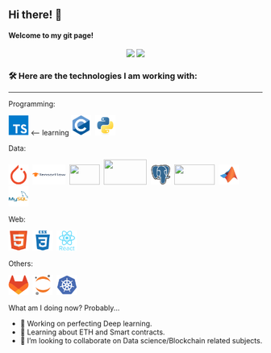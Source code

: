 ## Hi there! 👋
#### Welcome to my git page!
   
<div id="header" align="center">
  <img class = "rotate_image" src="https://media.giphy.com/media/NEvPzZ8bd1V4Y/giphy.gif" width="150"/ transform= rotate(90deg)>
                <img class = "rotate_image" src="https://media.giphy.com/media/KCvJeEECMCGNhIlK6O/giphy.gif" width="200"/ transform= rotate(10deg)>
   

</div>

### :hammer_and_wrench: Here are the technologies I am working with:
---
 <div>
  

 Programming: 
 
  <img src="https://github.com/devicons/devicon/blob/master/icons/typescript/typescript-original.svg"   width="40" height="40"/>&nbsp;<-- learning
  <img src="https://github.com/devicons/devicon/blob/master/icons/c/c-original.svg"   width="40" height="40"/>&nbsp;
  <img src="https://github.com/devicons/devicon/blob/master/icons/python/python-original.svg"   width="40" height="40"/>&nbsp;
  
  Data:
  
  <img src="https://github.com/devicons/devicon/blob/master/icons/pytorch/pytorch-original.svg"   width="40" height="40"/>&nbsp;
  <img src="https://github.com/devicons/devicon/blob/master/icons/tensorflow/tensorflow-original-wordmark.svg"   width="65" height="40"/>&nbsp; 
  <img src="https://spark.apache.org/docs/latest/api/python/_static/spark-logo-reverse.png"  width="60" height="40"/>&nbsp;
  <img src="https://scikit-learn.org/stable/_static/scikit-learn-logo-small.png"  width="85" height="50"/>&nbsp; 
  <img src="https://github.com/devicons/devicon/blob/master/icons/postgresql/postgresql-original.svg"  width="40" height="40"/>&nbsp; 
  <img src="https://keras.io/img/logo.png"  width="80" height="40"/>&nbsp;
  <img src="https://github.com/devicons/devicon/blob/master/icons/matlab/matlab-original.svg"  width="40" height="40"/>&nbsp;
  <img src="https://github.com/devicons/devicon/blob/master/icons/mysql/mysql-original-wordmark.svg"    width="40" height="40"/>&nbsp; 
  
  Web: 
  
  <img src="https://github.com/devicons/devicon/blob/master/icons/html5/html5-original.svg"   width="40" height="40"/>&nbsp;
  <img src="https://github.com/devicons/devicon/blob/master/icons/css3/css3-plain-wordmark.svg"    width="40" height="40"/>&nbsp;
  <img src="https://github.com/devicons/devicon/blob/master/icons/react/react-original-wordmark.svg"   width="40" height="40"/>&nbsp;
  
  Others: 
  
  <img src="https://github.com/devicons/devicon/blob/master/icons/gitlab/gitlab-original.svg"  width="40" height="40"/>&nbsp;
  <img src="https://github.com/devicons/devicon/blob/master/icons/jupyter/jupyter-original.svg"  width="40" height="40"/>&nbsp;
  <img src="https://github.com/devicons/devicon/blob/master/icons/kubernetes/kubernetes-plain.svg"  width="40" height="40"/>&nbsp; 

</div>




What am I doing now? Probably...

- 🔭 Working on perfecting Deep learning.
- 🌱 Learning about ETH and Smart contracts.
- 👯 I’m looking to collaborate on Data science/Blockchain related subjects.
 


 
